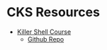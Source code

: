 # CKS Resources

- [Killer Shell Course](https://www.youtube.com/watch?v=d9xfB5qaOfg&list=WL&index=15&t=4667s)
    - [Github Repo](https://github.com/killer-sh/cks-course-environment)


